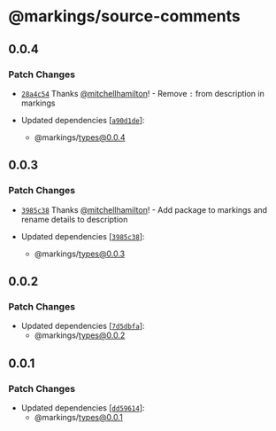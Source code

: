 # @markings/source-comments

## 0.0.4

### Patch Changes

- [`28a4c54`](https://github.com/Thinkmill/markings/commit/28a4c54dcb2d765234194624ccc9fa8bf70a38b8) Thanks [@mitchellhamilton](https://github.com/mitchellhamilton)! - Remove `:` from description in markings

- Updated dependencies [[`a90d1de`](https://github.com/Thinkmill/markings/commit/a90d1de4e0b1ae0177b1c9dac8629bfece351faa)]:
  - @markings/types@0.0.4

## 0.0.3

### Patch Changes

- [`3985c38`](https://github.com/Thinkmill/markings/commit/3985c38bbfead32d7aa6559ca07205621ba3ec2f) Thanks [@mitchellhamilton](https://github.com/mitchellhamilton)! - Add package to markings and rename details to description

- Updated dependencies [[`3985c38`](https://github.com/Thinkmill/markings/commit/3985c38bbfead32d7aa6559ca07205621ba3ec2f)]:
  - @markings/types@0.0.3

## 0.0.2

### Patch Changes

- Updated dependencies [[`7d5dbfa`](https://github.com/Thinkmill/markings/commit/7d5dbfa6b57b6ce7166f6cc2efca457e66db9dca)]:
  - @markings/types@0.0.2

## 0.0.1

### Patch Changes

- Updated dependencies [[`dd59614`](https://github.com/Thinkmill/markings/commit/dd596143b68ded17301aafb4301a5b2718ae8272)]:
  - @markings/types@0.0.1
